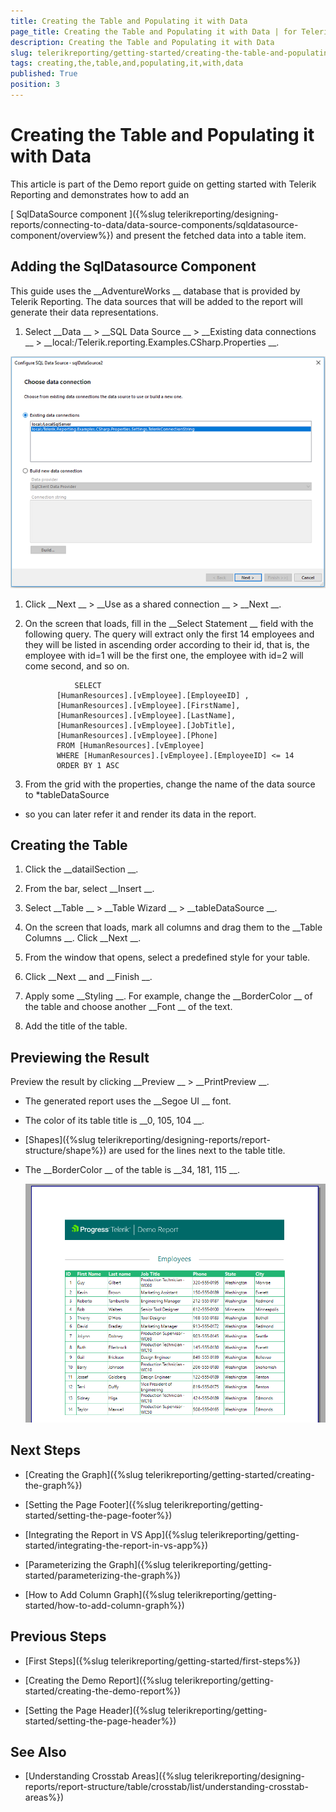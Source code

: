 ```yaml
---
title: Creating the Table and Populating it with Data
page_title: Creating the Table and Populating it with Data | for Telerik Reporting Documentation
description: Creating the Table and Populating it with Data
slug: telerikreporting/getting-started/creating-the-table-and-populating-it-with-data
tags: creating,the,table,and,populating,it,with,data
published: True
position: 3
---
```


# Creating the Table and Populating it with Data



This article is part of the Demo report guide on getting started with Telerik Reporting and demonstrates how to add an
        
[
          SqlDataSource component
        ]({%slug telerikreporting/designing-reports/connecting-to-data/data-source-components/sqldatasource-component/overview%})
        and present the fetched data into a table item.
      


## Adding the SqlDatasource Component

This guide uses the 
__AdventureWorks
__ database that is provided by Telerik Reporting.
          The data sources that will be added to the report will generate their data representations.
        


1. Select 
__Data
__ > 
__SQL Data Source
__ > 
__Existing data connections
__ > 
__local:/Telerik.reporting.Examples.CSharp.Properties
__.
            
  
  ![3](images/3.PNG)

1. Click 
__Next
__ > 
__Use as a shared connection
__ > 
__Next
__.
            


1. On the screen that loads, fill in the 
__Select Statement
__ field with the following query.
              The query will extract only the first 14 employees and they will be listed in ascending order according to their id, that is,
              the employee with 
id=1
 will be the first one, the employee with 
id=2
 will come second, and so on.
            


	              SELECT
              [HumanResources].[vEmployee].[EmployeeID] ,
              [HumanResources].[vEmployee].[FirstName],
              [HumanResources].[vEmployee].[LastName],
              [HumanResources].[vEmployee].[JobTitle],
              [HumanResources].[vEmployee].[Phone]
              FROM [HumanResources].[vEmployee]
              WHERE [HumanResources].[vEmployee].[EmployeeID] <= 14
              ORDER BY 1 ASC
            




1. From the grid with the properties, change the name of the data source to 
*tableDataSource
* so you can later refer it and render its data in the report.
            


## Creating the Table

1. Click the 
__datailSection
__.
            


1. From the bar, select 
__Insert
__.
            


1. Select 
__Table
__ > 
__Table Wizard
__ > 
__tableDataSource
__.
            


1. On the screen that loads, mark all columns and drag them to the 
__Table Columns
__. Click 
__Next
__.
            


1. From the window that opens, select a predefined style for your table.
            


1. Click 
__Next
__ and 
__Finish
__.
            


1. Apply some 
__Styling
__. For example, change the 
__BorderColor
__ of the table and choose another 
__Font
__ of the text.
            


1. Add the title of the table.
            


## Previewing the Result

Preview the result by clicking 
__Preview
__ > 
__PrintPreview
__.
        


* The generated report uses the 
__Segoe UI
__ font.
            


* The color of its table title is 
__0, 105, 104
__.
            


* [Shapes]({%slug telerikreporting/designing-reports/report-structure/shape%})
 are used for the lines next to the table title.
            


* The 
__BorderColor
__ of the table is 
__34, 181, 115
__.
            
  
  ![Employees](images/Employees.PNG)

## Next Steps

* [Creating the Graph]({%slug telerikreporting/getting-started/creating-the-graph%})


* [Setting the Page Footer]({%slug telerikreporting/getting-started/setting-the-page-footer%})


* [Integrating the Report in VS App]({%slug telerikreporting/getting-started/integrating-the-report-in-vs-app%})


* [Parameterizing the Graph]({%slug telerikreporting/getting-started/parameterizing-the-graph%})


* [How to Add Column Graph]({%slug telerikreporting/getting-started/how-to-add-column-graph%})


## Previous Steps

* [First Steps]({%slug telerikreporting/getting-started/first-steps%})


* [Creating the Demo Report]({%slug telerikreporting/getting-started/creating-the-demo-report%})


* [Setting the Page Header]({%slug telerikreporting/getting-started/setting-the-page-header%})


## See Also

* [Understanding Crosstab Areas]({%slug telerikreporting/designing-reports/report-structure/table/crosstab/list/understanding-crosstab-areas%})

